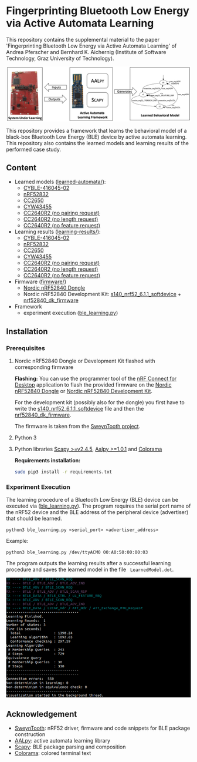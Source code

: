 # Fingerprinting Bluetooth Low Energy via Active Automata Learning


This repository contains the supplemental material to the paper 'Fingerprinting Bluetooth Low Energy via Active Automata Learning' of Andrea Pferscher and Bernhard K. Aichernig (Institute of Software Technology, Graz University of Technology).

![Learning output](images/ble-learning-method.png)

This repository provides a framework that learns the behavioral model of a black-box Bluetooth Low Energy (BLE) device by active automata learning. This repository also contains the learned models and learning results of the performed case study.

##  Content
 - Learned models ([learned-automata/](https://github.com/apferscher/ble-learning/tree/main/learned-automata)):
    - [CYBLE-416045-02](https://github.com/apferscher/ble-learning/blob/main/learned-automata/CYBLE-416045-02.dot)
    - [nRF52832](https://github.com/apferscher/ble-learning/blob/main/learned-automata/nRF52832.dot) 
    - [CC2650](https://github.com/apferscher/ble-learning/blob/main/learned-automata/CC2650.dot)
    - [CYW43455](https://github.com/apferscher/ble-learning/blob/main/learned-automata/CYW43455.dot)
    - [CC2640R2 (no pairing request)](https://github.com/apferscher/ble-learning/blob/main/learned-automata/CC2640R2-no-pairing-req.dot)
    - [CC2640R2 (no length request)](https://github.com/apferscher/ble-learning/blob/main/learned-automata/CC2640R2-no-length-req.dot)
    - [CC2640R2 (no feature request)](https://github.com/apferscher/ble-learning/blob/main/learned-automata/CC2640R2-no-feature-req.dot)
- Learning results ([learning-results/](https://github.com/apferscher/ble-learning/tree/main/learning-results)):
    - [CYBLE-416045-02](https://github.com/apferscher/ble-learning/blob/main/learning-results/CYBLE-416045-02.txt)
    - [nRF52832](https://github.com/apferscher/ble-learning/blob/main/learning-results/nRF52832.txt)
    - [CC2650](https://github.com/apferscher/ble-learning/blob/main/learning-results/CC2650.txt)
    - [CYW43455](https://github.com/apferscher/ble-learning/blob/main/learning-results/CYW43455.txt)
    - [CC2640R2 (no pairing request)](https://github.com/apferscher/ble-learning/blob/main/learning-results/CC2640R2-no-pairing-req.txt)
    - [CC2640R2 (no length request)](https://github.com/apferscher/ble-learning/blob/main/learning-results/CC2640R2-no-length-req.txt)
    - [CC2640R2 (no feature request)](https://github.com/apferscher/ble-learning/blob/main/learning-results/CC2640R2-no-feature-req.txt)
- Firmware ([firmware/](https://github.com/apferscher/ble-learning/tree/main/firmware))
    - [Nordic nRF52840 Dongle](https://github.com/apferscher/ble-learning/blob/main/firmware/nRF52840_dongle_firmware.hex)
    - Nordic nRF52840 Development Kit: [s140_nrf52_6.1.1_softdevice](https://github.com/apferscher/ble-learning/blob/main/firmware/s140_nrf52_6.1.1_softdevice.hex.hex) + [nrf52840_dk_firmware](https://github.com/apferscher/ble-learning/blob/main/firmware/nrf52840_dk_firmware.hex)
- Framework
    - experiment execution ([ble_learning.py](https://github.com/apferscher/ble-learning/blob/main/ble_learning.py))

## Installation

### Prerequisites

1. Nordic nRF52840 Dongle or Development Kit flashed with corresponding firmware

    **Flashing:** You can use the programmer tool of the [nRF Connect for Desktop](https://www.nordicsemi.com/Software-and-tools/Development-Tools/nRF-Connect-for-desktop) application to flash the provided firmware on the [Nordic nRF52840 Dongle](https://github.com/apferscher/ble-learning/blob/main/firmware/nRF52840_dongle_firmware.hex) or [Nordic nRF52840 Development Kit](https://github.com/apferscher/ble-learning/blob/main/firmware/nrf52840_dk_firmware.hex).

    For the development kit (possibly also for the dongle) you first have to write the [s140_nrf52_6.1.1_softdevice](https://github.com/apferscher/ble-learning/blob/main/firmware/s140_nrf52_6.1.1_softdevice.hex) file and then the [nrf52840_dk_firmware](https://github.com/apferscher/ble-learning/blob/main/firmware/nrf52840_dk_firmware.hex). 

    The firmware is taken from the [SweynTooth project](https://github.com/Matheus-Garbelini/sweyntooth_bluetooth_low_energy_attacks).

2. Python 3

3. Python libraries [Scapy >=v2.4.5](https://github.com/secdev/scapy), [Aalpy >=1.0.1](https://github.com/DES-Lab/AALpy) and [Colorama](https://pypi.org/project/colorama/)

    **Requirements installation:** 

    ```bash
    sudo pip3 install -r requirements.txt
    ```

### Experiment Execution

The learning procedure of a Bluetooth Low Energy (BLE) device can be executed via ([ble_learning.py](https://github.com/apferscher/ble-learning/blob/main/ble_learning.py)). The program requires the serial port name of the nRF52 device and the BLE address of the peripheral device (advertiser) that should be learned.

    python3 ble_learning.py <serial_port> <advertiser_address>

Example:

    python3 ble_learning.py /dev/ttyACM0 00:A0:50:00:00:03

The program outputs the learning results after a successful learning procedure and saves the learned model in the file ` LearnedModel.dot`. 

![Learning output](images/learning-output.png)


## Acknowledgement
- [SweynTooth](https://github.com/Matheus-Garbelini/sweyntooth_bluetooth_low_energy_attacks): nRF52 driver, firmware and code snippets for BLE package construction
- [AALpy](https://github.com/DES-Lab/AALpy): active automata learning library
- [Scapy](https://github.com/secdev/scapy): BLE package parsing and composition
- [Colorama](https://github.com/secdev/scapy): colored terminal text


